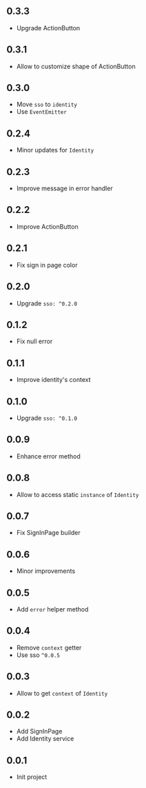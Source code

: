 ## 0.3.3

- Upgrade ActionButton

## 0.3.1

- Allow to customize shape of ActionButton

## 0.3.0

- Move `sso` to `identity`
- Use `EventEmitter`

## 0.2.4

- Minor updates for `Identity`

## 0.2.3

- Improve message in error handler

## 0.2.2

- Improve ActionButton

## 0.2.1

* Fix sign in page color

## 0.2.0

* Upgrade `sso: ^0.2.0`

## 0.1.2

* Fix null error

## 0.1.1

* Improve identity's context

## 0.1.0

* Upgrade `sso: ^0.1.0`

## 0.0.9

* Enhance error method

## 0.0.8

* Allow to access static `instance` of `Identity`

## 0.0.7

* Fix SignInPage builder

## 0.0.6

* Minor improvements

## 0.0.5

* Add `error` helper method

## 0.0.4

* Remove `context` getter
* Use sso `^0.0.5`

## 0.0.3

* Allow to get `context` of `Identity`

## 0.0.2

* Add SignInPage
* Add Identity service

## 0.0.1

* Init project
